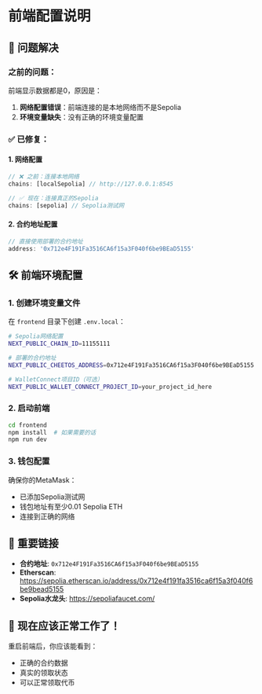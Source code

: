 # 前端配置说明

## 🐛 问题解决

### 之前的问题：
前端显示数据都是0，原因是：
1. **网络配置错误**：前端连接的是本地网络而不是Sepolia
2. **环境变量缺失**：没有正确的环境变量配置

### ✅ 已修复：

#### 1. 网络配置
```typescript
// ❌ 之前：连接本地网络
chains: [localSepolia] // http://127.0.0.1:8545

// ✅ 现在：连接真正的Sepolia
chains: [sepolia] // Sepolia测试网
```

#### 2. 合约地址配置
```typescript
// 直接使用部署的合约地址
address: '0x712e4F191Fa3516CA6f15a3F040f6be9BEaD5155'
```

## 🛠️ 前端环境配置

### 1. 创建环境变量文件
在 `frontend` 目录下创建 `.env.local`：

```bash
# Sepolia网络配置
NEXT_PUBLIC_CHAIN_ID=11155111

# 部署的合约地址
NEXT_PUBLIC_CHEETOS_ADDRESS=0x712e4F191Fa3516CA6f15a3F040f6be9BEaD5155

# WalletConnect项目ID（可选）
NEXT_PUBLIC_WALLET_CONNECT_PROJECT_ID=your_project_id_here
```

### 2. 启动前端
```bash
cd frontend
npm install  # 如果需要的话
npm run dev
```

### 3. 钱包配置
确保你的MetaMask：
- 已添加Sepolia测试网
- 钱包地址有至少0.01 Sepolia ETH
- 连接到正确的网络

## 🔗 重要链接

- **合约地址**: `0x712e4F191Fa3516CA6f15a3F040f6be9BEaD5155`
- **Etherscan**: https://sepolia.etherscan.io/address/0x712e4f191fa3516ca6f15a3f040f6be9bead5155
- **Sepolia水龙头**: https://sepoliafaucet.com/

## 🚀 现在应该正常工作了！

重启前端后，你应该能看到：
- 正确的合约数据
- 真实的领取状态
- 可以正常领取代币


